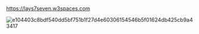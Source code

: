 https://lays7seven.w3spaces.com

![e104403c8bdf540dd5bf751b1f27d4e60306154546b5f01624db425cb9a43417](https://github.com/user-attachments/assets/2be410cb-792f-4b4d-9cc3-623fd059c60d)
